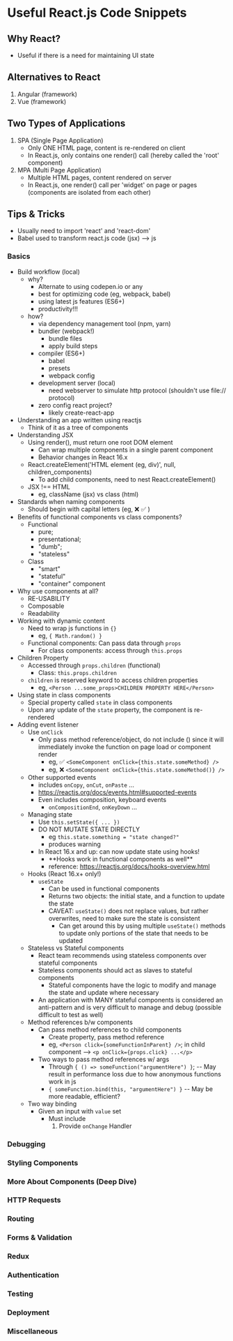 # Useful React.js Code Snippets

## Why React?

- Useful if there is a need for maintaining UI state

## Alternatives to React

1. Angular (framework)
2. Vue (framework)

## Two Types of Applications

1. SPA (Single Page Application)
   - Only ONE HTML page, content is re-rendered on client
   - In React.js, only contains one render() call (hereby called the 'root' component)
2. MPA (Multi Page Application)
   - Multiple HTML pages, content rendered on server
   - In React.js, one render() call per 'widget' on page or pages (components are isolated from each other)

## Tips & Tricks

- Usually need to import 'react' and 'react-dom'
- Babel used to transform react.js code (jsx) --> js

### Basics

- Build workflow (local)
  - why?
    - Alternate to using codepen.io or any
    - best for optimizing code (eg, webpack, babel)
    - using latest js features (ES6+)
    - productivity!!!
  - how?
    - via dependency management tool (npm, yarn)
    - bundler (webpack!)
      - bundle files
      - apply build steps
    - compiler (ES6+)
      - babel
      - presets
      - webpack config
    - development server (local)
      - need webserver to simulate http protocol (shouldn't use file:// protocol)
    - zero config react project?
      - likely create-react-app
- Understanding an app written using reactjs
  - Think of it as a tree of components
- Understanding JSX
  - Using render(), must return one root DOM element
    - Can wrap multiple components in a single parent component
    - Behavior changes in React 16.x
  - React.createElement('HTML element (eg, div)', null, children_components)
    - To add child components, need to nest React.createElement()
  - JSX !== HTML
    - eg, className (jsx) vs class (html)
- Standards when naming components
  - Should begin with capital letters (eg, ❌ <person> ✅ <Person>)
- Benefits of functional components vs class components?
  - Functional
    - pure;
    - presentational;
    - "dumb";
    - "stateless"
  - Class
    - "smart"
    - "stateful"
    - "container" component
- Why use components at all?
  - RE-USABILITY
  - Composable
  - Readability
- Working with dynamic content
  - Need to wrap js functions in `{}`
    - eg, `{ Math.random() }`
  - Functional components: Can pass data through `props`
    - For class components: access through `this.props`
- Children Property
  - Accessed through `props.children` (functional)
    - Class: `this.props.children`
  - `children` is reserved keyword to access children properties
    - eg, `<Person ...some_props>CHILDREN PROPERTY HERE</Person>`
- Using state in class components
  - Special property called `state` in class components
  - Upon any update of the `state` property, the component is re-rendered
- Adding event listener
  - Use `onClick`
    - Only pass method reference/object, do not include () since it will immediately invoke the function on page load or component render
      - eg, ✅ `<SomeComponent onClick={this.state.someMethod} />`
      - eg, ❌ `<SomeComponent onClick={this.state.someMethod()} />`
  - Other supported events
    - includes `onCopy`, `onCut`, `onPaste` ...
    - https://reactjs.org/docs/events.html#supported-events
    - Even includes composition, keyboard events
      - `onCompositionEnd`, `onKeyDown` ...
  - Managing state
    - Use `this.setState({ ... })`
    - DO NOT MUTATE STATE DIRECTLY
      - eg `this.state.something = "state changed?"`
      - produces warning
    - In React 16.x and up: can now update state using hooks!
      - \*\*Hooks work in functional components as well\*\*
      - reference: https://reactjs.org/docs/hooks-overview.html
  - Hooks (React 16.x+ only!)
    - `useState`
      - Can be used in functional components
      - Returns two objects: the initial state, and a function to update the state
      - CAVEAT: `useState()` does not replace values, but rather overwrites, need to make sure the state is consistent
        - Can get around this by using multiple `useState()` methods to update only portions of the state that needs to be updated
  - Stateless vs Stateful components
    - React team recommends using stateless components over stateful components
    - Stateless components should act as slaves to stateful components
      - Stateful components have the logic to modify and manage the state and update where necessary
    - An application with MANY stateful components is considered an anti-pattern and is very difficult to manage and debug (possible difficult to test as well)
  - Method references b/w components
    - Can pass method references to child components
      - Create property, pass method reference
      - eg, `<Person click={someFunctionInParent} />`; in child component --> `<p onClick={props.click} ...</p>`
    - Two ways to pass method references w/ args
      - Through `{ () => someFunction("argumentHere") }`; -- May result in performance loss due to how anonymous functions work in js
      - `{ someFunction.bind(this, "argumentHere") }` -- May be more readable, efficient?
  - Two way binding
    - Given an input with `value` set
      - Must include
        1. Provide `onChange` Handler

### Debugging

### Styling Components

### More About Components (Deep Dive)

### HTTP Requests

### Routing

### Forms & Validation

### Redux

### Authentication

### Testing

### Deployment

### Miscellaneous
